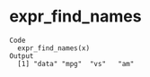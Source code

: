 # expr_find_names

    Code
      expr_find_names(x)
    Output
      [1] "data" "mpg"  "vs"   "am"  

